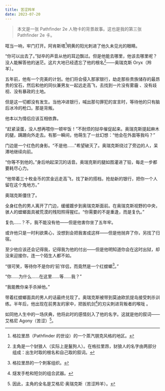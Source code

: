 ```yaml
---
title: 苦涩羚羊
date: 2023-07-20
---
```


> 本文是一张 Pathfinder 2e 人物卡的背景故事。这也是我的第三张 Pathfinder 2e 卡。

哐当一响，牢门打开。阿肯斯塔[^alkenstar]明黄的阳光刺进了他久未见光的眼睛。

[^alkenstar]: 格拉里昂（Pathfinder 的世设）的一个蒸汽朋克风格的地区。

“你可以出去了。”狱卒的声音从他的耳边飘过。但是他能去哪里，他该去哪里呢？没人能解答他的迷茫。这片大地已经遗忘了他的根名[^name]——奥瑞克斯 Oryx（羚羊）。

[^name]: 主角是一个豺狼人（实际上是鬣狗人）。在格拉里昂，豺狼人的名字由两部分组成：出生时取的根名和自己取的叙词。

五年前，他有一个完美的计划。他们将会侵入那家银行，劫走那些贵族储存的最昂贵的宝石，然后和他的同伙兼男友一起远走高飞，去找到一片没有雾霾 、没有歧视、没有暴政的土地。

但是这一切都没有发生。当他冲进银行，喊出那句罪犯的宣言时，等待他的只有脑后冰冷的枪口。那是背叛。

他本以为情侣应该互相依靠。

“赶紧滚蛋，没人想再喂你一顿牢饭！”不耐烦的狱卒催促起来。奥瑞克斯提起麻木的腿，蹒跚向外走去。有那一瞬间，他萌生了一丝幻想：“他会在外面等我吗？”

门边是一个红色的身影。“不是他……”希望破灭了。奥瑞克斯绕过了旁边的人，呆滞地继续向前。

“你等不到他的。”身后响起深沉的话音。奥瑞克斯的腿如图灌进了铅，每走一步都要耗尽心力。

“他带着三十枚金币的赏金远走高飞，找了新的搭档，抢劫新的银行，把你一个人留在这个鬼地方。”

奥瑞克斯僵住了。

全身红色的男人离开了门边，缓缓踱步到奥瑞克斯面前。在奥瑞克斯视野的中央，骇人的螳螂面具被荒漠的残阳照得猩红。“你需要的不是重逢，而是复仇。”

复仇……？不，我不能没有他——但是他害你坐了五年牢。

或许他只是一时利欲熏心，没想到会把我害成这样——但是他抛弃了你，另找了归宿。

至少他应该还会记得我，记得我为他的付出——但是他明知道你会在这时出狱，却没来迎接你，连一个陌生人都不如。

“很可笑，等待你不是你的‘前’伴侣，而竟然是一个红螳螂[^red-mantis]。”

[^red-mantis]: 格拉里昂的一个刺客组织。

“你……为什么……在这里……等……我？”

“我能教你亲手杀掉他。”

带着红螳螂面具的男人的话最终兑现了。奥瑞克斯被带到莫迪欧凯提岛接受刺杀训练。半年后，他出现在前男友的家中，把扳机剑[^triggerband]的刃尖刺进背叛者的喉咙 。

[^triggerband]: 燧发手枪和短剑的组合武器。

如同他人生中的一场庆典，他将此时的感情刻入了他的名字。这就是他的叙词——艾格尼 Agony（苦涩）[^full-name]。

[^full-name]: 因此，主角的全名是艾格尼·奥瑞克斯（苦涩羚羊）。
